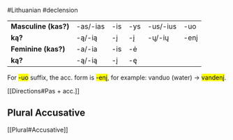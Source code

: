 #Lithuanian #declension

|  |  |  |  |  |  |
| ---- | ---- | ---- | ---- | ---- | ---- |
| __Masculine (kas?)__ | -as/-ias | -is | -ys | -us/-ius | -uo |
| __ką?__ | -ą/-ią | -į | -į | -ų/-ių | -enį |
| __Feminine (kas?)__ | -a/-ia | -is | -ė |  |  |
| __ką?__ | -ą/-ią | -į | -ę |  |  |

For <mark class="hltr-green">-uo</mark> suffix, the acc. form is <mark class="hltr-green">-enį</mark>, for example: vanduo (water) -> <mark class="hltr-green">vandenį</mark>.

[[Directions#Pas + acc.]]

## Plural Accusative

[[Plural#Accusative]]
